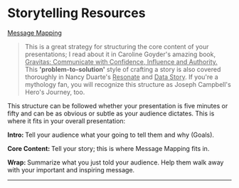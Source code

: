 # Storytelling Resources

[Message Mapping](https://dardenreviews.github.io/message_map.pdf)

>This is a great strategy for structuring the core content of your presentations; I read about it in Caroline Goyder's amazing book, <u>Gravitas: Communicate with Confidence, Influence and Authority.</u> This <b>'problem-to-solution'</b> style of crafting a story is also covered thoroughly in Nancy Duarte's <u>Resonate</u> and <u>Data Story</u>. If you're a mythology fan, you will recognize this structure as Joseph Campbell's Hero's Journey, too. 

This structure can be followed whether your presentation is five minutes or fifty and can be as obvious or subtle as your audience dictates. This is where it fits in your overall presentation:

<b>Intro: </b>Tell your audience what your going to tell them and why (Goals).

<b>Core Content: </b>Tell your story; this is where Message Mapping fits in.

<b>Wrap: </b>Summarize what you just told your audience. Help them walk away with your important and inspiring message.

___